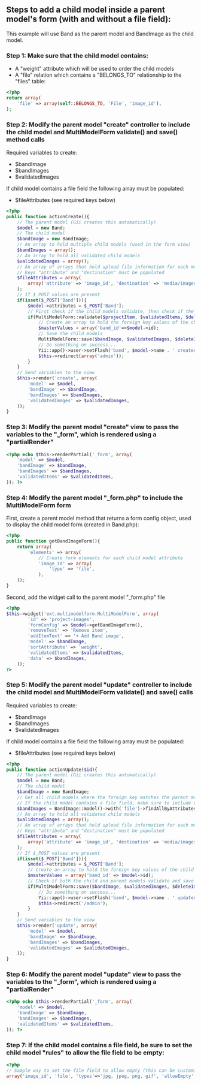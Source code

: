 ## Steps to add a child model inside a parent model's form (with and without a file field):

This example will use Band as the parent model and BandImage as the child model.

### Step 1: Make sure that the child model contains:
* A "weight" attribute which will be used to order the child models
* A "file" relation which contains a "BELONGS_TO" relationship to the "files" table:
```php
<?php
return array(
	'file' => array(self::BELONGS_TO, 'File', 'image_id'),
);
```

### Step 2: Modify the parent model "create" controller to include the child model and MultiModelForm validate() and save() method calls

Required variables to create:
* $bandImage
* $bandImages
* $validatedImages

If child model contains a file field the following array must be populated:
* $fileAttributes (see required keys below)

```php
<?php
public function actionCreate(){
	// The parent model (Gii creates this automatically)
	$model = new Band;
	// The child model
	$bandImage = new BandImage;
	// An array to hold multiple child models (used in the form view)
	$bandImages = array();
	// An array to hold all validated child models
	$validatedImages = array();
	// An array of arrays that hold upload file information for each model file attribute
	// Keys "attribute" and "destination" must be populated
	$fileAttributes = array(
		array('attribute' => 'image_id', 'destination' => 'media/images/band_images'),
	);
	// If $_POST values are present
	if(isset($_POST['Band'])){
		$model->attributes = $_POST['Band'];
		// First check if the child models validate, then check if the parent model saves (neither can fail validation)
		if(MultiModelForm::validate($projectItem, $validatedItems, $deleteItems, $fileAttributes) && $model->save()){
			// Create an array to hold the foreign key values of the child model
			$masterValues = array('band_id'=>$model->id);
			// Save the child models
			MultiModelForm::save($bandImage, $validatedImages, $deleteImages, $masterValues, $fileAttributes);
			// Do something on success...
			Yii::app()->user->setFlash('band', $model->name . ' created!');
			$this->redirect(array('admin'));                
		}       
	}
	// Send variables to the view
	$this->render('create', array(
		'model' => $model,
		'bandImage' => $bandImage,
		'bandImages' => $bandImages,
		'validatedImages' => $validatedImages,
	));
}
```

### Step 3: Modify the parent model "create" view to pass the variables to the "_form", which is rendered using a "partialRender"
```php
<?php echo $this->renderPartial('_form', array(
	'model' => $model,
	'bandImage' => $bandImage,
	'bandImages' => $bandImages,
	'validatedItems' => $validatedItems,
)); ?>
```

### Step 4: Modify the parent model "_form.php" to include the MultiModelForm form

First, create a parent model method that returns a form config object, used to display the child model form (created in Band.php):

```php
<?php
public function getBandImageForm(){
	return array(
		'elements' => array(
			// Create form elements for each child model attribute
			'image_id' => array(
				'type' => 'file',
			),
	));
}
```

Second, add the widget call to the parent model "_form.php" file

```php
<?php
$this->widget('ext.multimodelform.MultiModelForm', array(
		'id' => 'project-images',
		'formConfig' => $model->getBandImageForm(),
		'removeText' => 'Remove item',
		'addItemText' => '+ Add Band image',
		'model' => $bandImage,
		'sortAttribute' => 'weight',
		'validatedItems' => $validatedItems, 
		'data' => $bandImages,
	));
?>
```

### Step 5: Modify the parent model "update" controller to include the child model and MultiModelForm validate() and save() calls

Required variables to create:
* $bandImage
* $bandImages
* $validatedImages

If child model contains a file field the following array must be populated:
* $fileAttributes (see required keys below)

```php
<?php
public function actionUpdate($id){
	// The parent model (Gii creates this automatically)
	$model = new Band;
	// The child model
	$bandImage = new BandImage;
	// Get all child models where the foreign key matches the parent model ID
	// If the child model contains a file field, make sure to include the file relation, example: with('file')
	$bandImages = BandImage::model()->with('file')->findAllByAttributes(array('band_id'=>$id), array('order'=>'weight'));
	// An array to hold all validated child models
	$validatedImages = array();
	// An array of arrays that hold upload file information for each model file attribute
	// Keys "attribute" and "destination" must be populated
	$fileAttributes = array(
		array('attribute' => 'image_id', 'destination' => 'media/images/band_images'),
	);
	// If $_POST values are present
	if(isset($_POST['Band'])){
		$model->attributes = $_POST['Band'];
		// Create an array to hold the foreign key values of the child model
		$masterValues = array('band_id' => $model->id);
		// Check if both the child and parent models validate and save
		if(MultiModelForm::save($bandImage, $validatedImages, $deleteImages, $masterValues, $fileAttributes) && $model->save()){
			// Do something on success...
			Yii::app()->user->setFlash('band', $model->name . ' updated!');
			$this->redirect('/admin');
		}
	}
	// Send variables to the view
	$this->render('update', array(
		'model' => $model,
		'bandImage' => $bandImage,
		'bandImages' => $bandImages,
		'validatedImages' => $validatedImages,
	));
}
```

### Step 6: Modify the parent model "update" view to pass the variables to the "_form", which is rendered using a "partialRender"
```php
<?php echo $this->renderPartial('_form', array(
	'model' => $model,
	'bandImage' => $bandImage,
	'bandImages' => $bandImages,
	'validatedItems' => $validatedItems,
)); ?>
```
### Step 7: If the child model contains a file field, be sure to set the child model "rules" to allow the file field to be empty:

```php
<?php
// Sample way to set the file field to allow empty (this can be customized)
array('image_id', 'file', 'types'=>'jpg, jpeg, png, gif', 'allowEmpty' => TRUE),